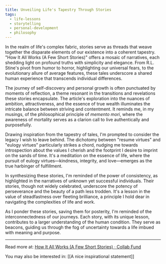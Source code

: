 ```yaml
---
title: Unveiling Life's Tapestry Through Stories
tags:
  - life-lessons
  - storytelling
  - personal-development
  - philosophy
---
```

In the realm of life's complex fabric, stories serve as threads that weave together the disparate elements of our existence into a coherent tapestry. "How It All Works (A Few Short Stories)" offers a mosaic of narratives, each shedding light on profound truths with simplicity and elegance. From R.L. Stine's pivot from humor to horror, highlighting our universal fears, to the evolutionary allure of average features, these tales underscore a shared human experience that transcends individual differences.

The journey of self-discovery and personal growth is often punctuated by moments of reflection, a theme resonant in the transitions and revelations these stories encapsulate. The article's exploration into the nuances of ambition, attractiveness, and the essence of true wealth illuminates the intricate balance between striving and contentment. It reminds me, in my musings, of the philosophical principle of _memento mori_, where the awareness of mortality serves as a clarion call to live authentically and purposefully.

Drawing inspiration from the tapestry of tales, I'm prompted to consider the legacy I wish to leave behind. The dichotomy between "resume virtues" and "eulogy virtues" particularly strikes a chord, nudging me towards introspection about the values I cherish and the footprint I desire to imprint on the sands of time. It's a meditation on the essence of life, where the pursuit of eulogy virtues—kindness, integrity, and love—emerges as the true harbinger of fulfillment.

In synthesizing these stories, I'm reminded of the power of consistency, as highlighted in the narratives of unknown yet successful individuals. Their stories, though not widely celebrated, underscore the potency of perseverance and the beauty of a path less trodden. It's a lesson in the value of steadfastness over fleeting brilliance, a principle I hold dear in navigating the complexities of life and work.

As I ponder these stories, saving them for posterity, I'm reminded of the interconnectedness of our journeys. Each story, with its unique lesson, contributes to a larger understanding of the human condition. They serve as beacons, guiding us through the fog of uncertainty towards a life imbued with meaning and purpose.

----

Read more at: [How It All Works (A Few Short Stories) · Collab Fund](https://collabfund.com/blog/how-it-all-works/)

You may also be interested in: [[A nice inspirational statement]]
